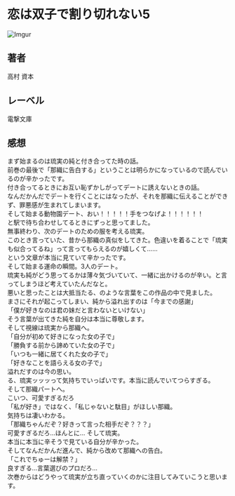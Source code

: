 # 恋は双子で割り切れない5

![Imgur](https://i.imgur.com/lDepU2N.png)

## 著者

高村 資本

## レーベル

電撃文庫

## 感想

まず始まるのは琉実の純と付き合ってた時の話。  
前巻の最後で「那織に告白する」ということは明らかになっているので読んでいるのが辛かったです。  
付き合ってるときにお互い恥ずかしがってデートに誘えないときの話。  
なんだかんだでデートを行くことにはなったが、それを那織に伝えることができず、罪悪感が生まれてしまいます。  
そして始まる動物園デート、おい！！！！！手をつなげよ！！！！！！  
と駅で待ち合わせしてるときにずっと思ってました。  
無事終わり、次のデートのための服を考える琉実。  
このとき言っていた、昔から那織の真似をしてきた。色違いを着ることで「琉実も似合ってるね」って言ってもらえるのが嬉しくて……  
という文章が本当に見ていて辛かったです。  
そして始まる運命の瞬間。3人のデート。  
琉実も純がどう思ってるかは薄々気づいていて、一緒に出かけるのが辛い。と言ってしまうほど考えていたんだなと。  
悪いと思ったことは大抵当たる、のような言葉をこの作品の中で見ました。  
まさにそれが起こってしまい、純から溢れ出すのは「今までの感謝」  
「僕が好きなのは君の妹だと言わないといけない」  
そう言葉が出てきた純を自分は本当に尊敬します。  
そして視線は琉実から那織へ。  
「自分が初めて好きになった女の子で」  
「勝負する前から諦めていた女の子で」  
「いつも一緒に居てくれた女の子で」  
「好きなことを語らえる女の子で」  
溢れだすのは今の思い。  
る、琉実ッッッって気持ちでいっぱいです。本当に読んでいてつらすぎる。  
そして那織パートへ。  
こいつ、可愛すぎるだろ  
「私が好き」ではなく、「私じゃないと駄目」がほしい那織。  
気持ちは凄いわかる。  
「那織ちゃんだぞ？好きって言った相手だぞ？？？」  
可愛すぎるだろ…ほんとに…
そして琉実。  
本当に本当に辛そうで見ている自分が辛かった。  
そしてなんだかんだ進んで、純から改めて那織への告白。  
「これでちゅーは解禁？」  
良すぎる…言葉選びのプロだろ…  
次巻からはどうやって琉実が立ち直っていくのかに注目してみていこうと思います。
